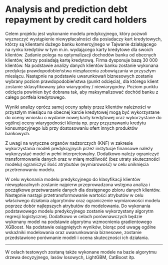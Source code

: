 # Analysis and prediction debt repayment by credit card holders
Celem projektu jest wykonanie modelu predykcyjnego, który pozwoli wyznaczyć wystąpienie niewypłacalności dla posiadaczy kart kredytowych, którzy są klientami dużego banku komercyjnego w Tajwanie działającego na rynku kredytów w tym m.in. wydającego karty kredytowe dla swoich klientów. Zadanie polega na optymalizacji dochodów banku od obecnych klientów, którzy posiadają kartę kredytową. Firma dysponuje bazą 30 000 klientów. Na podstawie analizy danych klientów banku zostanie wykonana predykcja prawdopodobieństwa niespłacenia zobowiązania w przyszłym miesiącu. Następnie na podstawie uwarunkowań biznesowych zostanie wybrany poziom prawdopodobieństwa (punkt odcięcia), dla którego klient zostanie sklasyfikowany jako wiarygodny / niewiarygodny. Poziom punktu odcięcia powinien być dobrana tak, aby maksymalizować dochód banku z całego portfela kredytowego.<br>

Wyniki analizy oprócz samej oceny spłaty przez klientów należności w przyszłym miesiącu na obecnej karcie kredytowej mogą być wykorzystane do oceny wniosku o wydanie nowej karty kredytowej oraz wykorzystane do ogólnej oceny wiarygodności klienta np. przy przyznawaniu kredytu konsumpcyjnego lub przy dostosowaniu ofert innych produktów bankowych.<br>

Z uwagi na wytyczne organów nadzorczych (KNF) w zakresie wykorzystania modeli predykcyjnych przez instytucje finansowe należy wykorzystać model w pełni interpretowalny. Dodatkowo należy ograniczyć transformowanie danych oraz w miarę możliwość (bez utraty skuteczności modelu) ograniczyć ilość atrybutów (wymiarowość) w celu uniknięcia przetrenowaniu modelu.<br>

W celu wykonania modelu predykcyjnego do klasyfikacji klientów niewypłacalnych zostanie najpierw przeprowadzona wstępna analiza i początkowe przetwarzanie danych dla dostępnego zbioru danych klientów. Następnie nastąpi przetransformowanie wartości atrybutów w celu właściwego działania algorytmów oraz ograniczenie wymiarowości modelu poprzez dobór najlepszych atrybutów do modelowania. Do wykonania podstawowego modelu predykcyjnego zostanie wykorzystany algorytm regresji logistycznej. Dodatkowo w celach porównawczych będzie wykonany model na podstawie algorytmu wzmocnienia gradientowego XGBoost. Na podstawie osiągniętych wyników, biorąc pod uwagę ogólne wskaźniki modelowania oraz uwarunkowania biznesowe, zostanie przedstawione porównanie modeli i ocena skuteczności ich działania.

***
W celach testowych zostaną także wykonane modele na bazie algorytmu drzewa decyzyjnego, lasów losowych, LightGBM, CatBoost itp.

